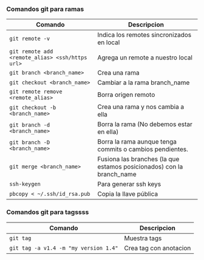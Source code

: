 ### Comandos  git para ramas

| Comando  | Descripcion |
| ------------- | ------------- |
| ```git remote -v``` | Indica los remotes sincronizados en local  |
| `git remote add <remote_alias> <ssh/https url>` | Agrega un remote a nuestro local  |
| `git branch <branch_name>` | Crea una rama  |
| `git checkout <branch_name>` | Cambiar a la rama branch_name  |
| ``git remote remove <remote_alias>`` | Borra origen remoto  |
| `git checkout -b <branch_name>` | Crea una rama y nos cambia a ella  |
| `git branch -d <branch_name>` | Borra la rama (No debemos estar en ella)  |
|`git branch -D <branch_name>`  | Borra la rama aunque tenga commits o cambios pendientes.  |
| `git merge <branch_name>` | Fusiona las branches (la que estamos posicionados) con la branch_name  |
| `ssh-keygen` | Para generar ssh keys  |
| `pbcopy < ~/.ssh/id_rsa.pub` |  Copia la llave pública |



### Comandos git para tagssss


| Comando  | Descripcion |
| ------------- | ------------- |
| `git tag` | Muestra tags |
| `git tag -a v1.4 -m "my version 1.4"` | Crea tag con anotacion |